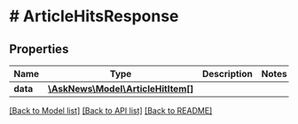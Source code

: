 # # ArticleHitsResponse

## Properties

Name | Type | Description | Notes
------------ | ------------- | ------------- | -------------
**data** | [**\AskNews\Model\ArticleHitItem[]**](ArticleHitItem.md) |  |

[[Back to Model list]](../../README.md#models) [[Back to API list]](../../README.md#endpoints) [[Back to README]](../../README.md)
